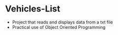 # Vehicles-List
- Project that reads and displays data from a txt file
- Practical use of Object Oriented Programming
